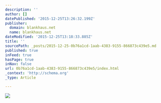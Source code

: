 ```yaml
---
description: ''
author: []
datePublished: '2015-12-25T13:26:32.199Z'
publisher:
  domain: blankhaus.net
  name: blankhaus.net
dateModified: '2015-12-25T13:18:33.885Z'
title: ''
sourcePath: _posts/2015-12-25-0b76a1cd-1aab-4383-9155-866873c439e5.md
published: true
inFeed: true
hasPage: true
inNav: false
url: 0b76a1cd-1aab-4383-9155-866873c439e5/index.html
_context: 'http://schema.org'
_type: Article

---
```

![](http://blankhaus.net/onewebstatic/e69c22a7f1-10334388-1551651688394711-3699118271954483131-n.png)